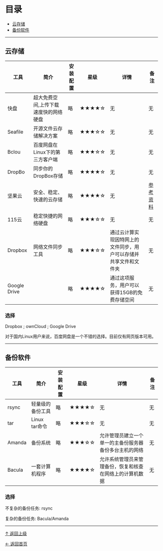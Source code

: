 


# 目录

- [云存储](#云存储)
- [备份软件](#备份软件)


---
##  云存储

|工具|简介|安装配置|星级|详情|备注|
|---|---|---|---|---|---|
|快盘|超大免费空间,上传下载速度快的网络硬盘|略|★★★★☆|无|无|
|Seafile|开源文件云存储解决方案|略|★★★☆☆|无|无|
|Bclou|百度网盘在Linux下的第三方客户端|略|★★★☆☆|无|无|
|DropBo|同步你的DropBox存储|略|★★★★☆|无|无|
|坚果云|安全、稳定、快速的云存储|略|★★★★☆|无|[参考资料](https://xbeta.info/jianguo.htm#zh_p1)|
|115云|稳定快捷的网络硬盘|略|★★★☆☆|无|无|
|Dropbox|网络文件同步工具|略|★★★☆☆|通过云计算实现因特网上的文件同步，用户可以存储并共享文件和文件夹|无|
|Google Drive||略|★★★★☆|通过这项服务，用户可以获得15GB的免费存储空间|无|

### 选择

Dropbox ; ownCloud ; Google Drive

对于国内Linux用户来说，百度网盘是一个不错的选择。目前仅有网页版本可用。


---
##  备份软件

|工具|简介|安装配置|星级|详情|备注|
|---|---|---|---|---|---|
|rsync|轻量级的备份工具|略|★★★★☆|无|无|
|tar|Linux tar命令|略|★★★☆☆|无|无|
|Amanda|备份系统|略|★★★☆☆|允许管理员建立一个单一的主备份服务器备份多台主机的网络|无|
|Bacula|一套计算机程序|略|★★★★☆|允许系统管理员来管理备份，恢复和核查在网络上的计算机数据|无|


### 选择

不复杂的备份任务: rsync

复杂的备份任务: Bacula/Amanda



----
[↑ 返回上级](https://github.com/qiudeyang/linux-software)

[← 返回首页](https://github.com/qiudeyang/linux-software)
